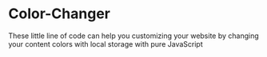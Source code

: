 # Color-Changer

These little line of code can help you customizing your website by changing your content colors with local storage with pure JavaScript
